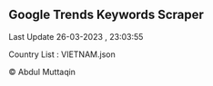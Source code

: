 

## Google Trends Keywords Scraper 
 
Last Update 26-03-2023 , 23:03:55

Country List :
VIETNAM.json



© Abdul Muttaqin 
